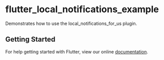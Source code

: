 # flutter_local_notifications_example

Demonstrates how to use the local_notifications_for_us plugin.

## Getting Started

For help getting started with Flutter, view our online
[documentation](https://flutter.io/).
